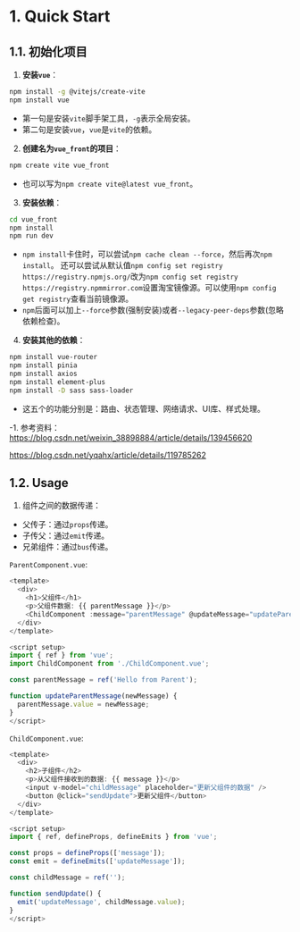 # 1. Quick Start
## 1.1. 初始化项目

1. **安装`vue`**：
```bash
npm install -g @vitejs/create-vite
npm install vue
```
- 第一句是安装`vite`脚手架工具，`-g`表示全局安装。
- 第二句是安装`vue`，`vue`是`vite`的依赖。

2. **创建名为`vue_front`的项目**：
```bash
npm create vite vue_front
```
- 也可以写为`npm create vite@latest vue_front`。

3. **安装依赖**：
```bash
cd vue_front
npm install
npm run dev
```
- `npm install`卡住时，可以尝试`npm cache clean --force`，然后再次`npm install`。
还可以尝试从默认值`npm config set registry https://registry.npmjs.org/`改为`npm config set registry https://registry.npmmirror.com`设置淘宝镜像源。可以使用`npm config get registry`查看当前镜像源。
- `npm`后面可以加上`--force`参数(强制安装)或者`--legacy-peer-deps`参数(忽略依赖检查)。

4. **安装其他的依赖**：
```bash
npm install vue-router
npm install pinia
npm install axios
npm install element-plus
npm install -D sass sass-loader
```
- 这五个的功能分别是：路由、状态管理、网络请求、UI库、样式处理。


-1. 参考资料：
https://blog.csdn.net/weixin_38898884/article/details/139456620

https://blog.csdn.net/yqahx/article/details/119785262


## 1.2. Usage

1. 组件之间的数据传递：
- 父传子：通过`props`传递。
- 子传父：通过`emit`传递。
- 兄弟组件：通过`bus`传递。

`ParentComponent.vue`:
```javascript
<template>
  <div>
    <h1>父组件</h1>
    <p>父组件数据: {{ parentMessage }}</p>
    <ChildComponent :message="parentMessage" @updateMessage="updateParentMessage" />
  </div>
</template>

<script setup>
import { ref } from 'vue';
import ChildComponent from './ChildComponent.vue';

const parentMessage = ref('Hello from Parent');

function updateParentMessage(newMessage) {
  parentMessage.value = newMessage;
}
</script>
```
`ChildComponent.vue`:
```javascript
<template>
  <div>
    <h2>子组件</h2>
    <p>从父组件接收到的数据: {{ message }}</p>
    <input v-model="childMessage" placeholder="更新父组件的数据" />
    <button @click="sendUpdate">更新父组件</button>
  </div>
</template>

<script setup>
import { ref, defineProps, defineEmits } from 'vue';

const props = defineProps(['message']);
const emit = defineEmits(['updateMessage']);

const childMessage = ref('');

function sendUpdate() {
  emit('updateMessage', childMessage.value);
}
</script>
```
